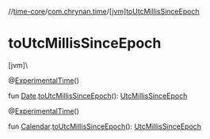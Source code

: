 //[time-core](../../index.md)/[com.chrynan.time](index.md)/[[jvm]toUtcMillisSinceEpoch]([jvm]to-utc-millis-since-epoch.md)

# toUtcMillisSinceEpoch

[jvm]\

@[ExperimentalTime](https://kotlinlang.org/api/latest/jvm/stdlib/kotlin.time/-experimental-time/index.html)()

fun [Date](https://developer.android.com/reference/kotlin/java/util/Date.html).[toUtcMillisSinceEpoch]([jvm]to-utc-millis-since-epoch.md)(): [UtcMillisSinceEpoch](-utc-millis-since-epoch/index.md#1361117230%2FExtensions%2F-1191170225)

@[ExperimentalTime](https://kotlinlang.org/api/latest/jvm/stdlib/kotlin.time/-experimental-time/index.html)()

fun [Calendar](https://developer.android.com/reference/kotlin/java/util/Calendar.html).[toUtcMillisSinceEpoch]([jvm]to-utc-millis-since-epoch.md)(): [UtcMillisSinceEpoch](-utc-millis-since-epoch/index.md#1361117230%2FExtensions%2F-1191170225)
